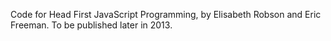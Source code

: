 Code for Head First JavaScript Programming, by Elisabeth Robson and Eric Freeman.
To be published later in 2013.


